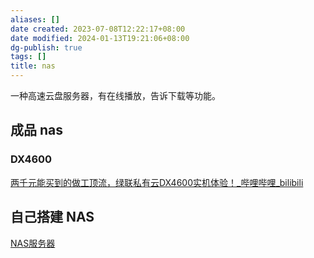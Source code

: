 ```yaml
---
aliases: []
date created: 2023-07-08T12:22:17+08:00
date modified: 2024-01-13T19:21:06+08:00
dg-publish: true
tags: []
title: nas
---
```


一种高速云盘服务器，有在线播放，告诉下载等功能。

## 成品 nas
### DX4600
[两千元能买到的做工顶流，绿联私有云DX4600实机体验！\_哔哩哔哩\_bilibili](https://www.bilibili.com/video/BV1HM411t7iY/?spm_id_from=333.337.search-card.all.click)

## 自己搭建 NAS
[NAS服务器](../../软件开发/服务器搭建/NAS服务器.md)